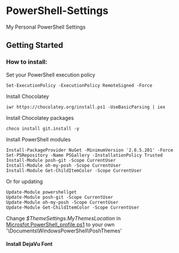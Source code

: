 # PowerShell-Settings
My Personal PowerShell Settings

## Getting Started
### How to install:
Set your PowerShell execution policy
```
Set-ExecutionPolicy -ExecutionPolicy RemoteSigned -Force
```
Install Chocolatey
```
iwr https://chocolatey.org/install.ps1 -UseBasicParsing | iex
```
Install Chocolatey packages
```
choco install git.install -y
```
Install PowerShell modules
```
Install-PackageProvider NuGet -MinimumVersion '2.8.5.201' -Force
Set-PSRepository -Name PSGallery -InstallationPolicy Trusted
Install-Module posh-git -Scope CurrentUser
Install-Module oh-my-posh -Scope CurrentUser
Install-Module Get-ChildItemColor -Scope CurrentUser
```
Or for updating
```
Update-Module powershellget
Update-Module posh-git -Scope CurrentUser
Update-Module oh-my-posh -Scope CurrentUser
Update-Module Get-ChildItemColor -Scope CurrentUser
```
Change *$ThemeSettings.MyThemesLocation* in [Microsfot.PowerShell_profile.ps1](https://github.com/BGBRWR/PowerShell-Settings/blob/master/Microsoft.PowerShell_profile.ps1#L112) to your own '\Documents\WindowsPowerShell\PoshThemes'

#### Install DejaVu Font
